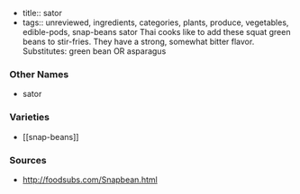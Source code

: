 - title:: sator
- tags:: unreviewed, ingredients, categories, plants, produce, vegetables, edible-pods, snap-beans
sator Thai cooks like to add these squat green beans to stir-fries. They have a strong, somewhat bitter flavor. Substitutes: green bean OR asparagus

### Other Names

* sator

### Varieties

* [[snap-beans]]

### Sources
* http://foodsubs.com/Snapbean.html
